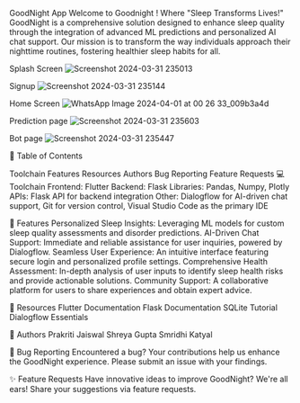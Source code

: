
GoodNight App
Welcome to Goodnight ! Where "Sleep Transforms Lives!"
GoodNight is a comprehensive solution designed to enhance sleep quality through the integration of advanced ML predictions and personalized AI chat support. Our mission is to transform the way individuals approach their nighttime routines, fostering healthier sleep habits for all.

Splash Screen
![Screenshot 2024-03-31 235013](https://github.com/Prakriti2901/TeamEureka/assets/122342001/ea7e8685-ddef-47d2-a2a4-98a946d7c9be)

Signup
![Screenshot 2024-03-31 235144](https://github.com/Prakriti2901/TeamEureka/assets/122342001/14c6c5bc-5382-46e1-9e1f-e6ecda730a1b)

Home Screen
![WhatsApp Image 2024-04-01 at 00 26 33_009b3a4d](https://github.com/Prakriti2901/TeamEureka/assets/122342001/0529885b-6cce-496e-a76a-4828d36e7745)

Prediction page 
![Screenshot 2024-03-31 235603](https://github.com/Prakriti2901/TeamEureka/assets/122342001/f5862054-642f-41a2-94f0-ea558ef4a3a5)

Bot page 
![Screenshot 2024-03-31 235447](https://github.com/Prakriti2901/TeamEureka/assets/122342001/39aa8daa-f175-4eeb-b424-8b4e2fae754c)


📌 Table of Contents

Toolchain
Features
Resources
Authors
Bug Reporting
Feature Requests
💻 Toolchain
Frontend: Flutter
Backend: Flask
Libraries: Pandas, Numpy, Plotly
APIs: Flask API for backend integration
Other: Dialogflow for AI-driven chat support, Git for version control, Visual Studio Code as the primary IDE

🚀 Features
Personalized Sleep Insights: Leveraging ML models for custom sleep quality assessments and disorder predictions.
AI-Driven Chat Support: Immediate and reliable assistance for user inquiries, powered by Dialogflow.
Seamless User Experience: An intuitive interface featuring secure login and personalized profile settings.
Comprehensive Health Assessment: In-depth analysis of user inputs to identify sleep health risks and provide actionable solutions.
Community Support: A collaborative platform for users to share experiences and obtain expert advice.

🔗 Resources
Flutter Documentation
Flask Documentation
SQLite Tutorial
Dialogflow Essentials

👥 Authors
Prakriti Jaiswal
Shreya Gupta
Smridhi Katyal

🐞 Bug Reporting
Encountered a bug? Your contributions help us enhance the GoodNight experience. Please submit an issue with your findings.

✨ Feature Requests
Have innovative ideas to improve GoodNight? We're all ears! Share your suggestions via feature requests. 
